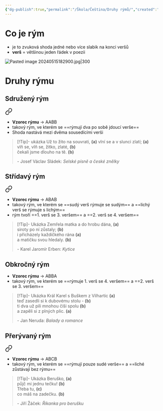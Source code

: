 ```yaml
---
{"dg-publish":true,"permalink":"/Škola/Čeština/Druhy rýmů/","created":"2024-05-15T18:27:14.231+02:00","updated":"2024-05-15T18:46:45.278+02:00"}
---
```


# Co je rým
- je to zvuková shoda jedné nebo více slabik na konci veršů
- **verš** = většinou jeden řádek v poezii 

![Pasted image 20240515182900.jpg|300](/img/user/Images/Pasted%20image%2020240515182900.jpg)
# Druhy rýmu
## Sdružený rým

<div class="transclusion internal-embed is-loaded"><a class="markdown-embed-link" href="/skola/cestina/rymy/sdruzeny-rym/" aria-label="Open link"><svg xmlns="http://www.w3.org/2000/svg" width="24" height="24" viewBox="0 0 24 24" fill="none" stroke="currentColor" stroke-width="2" stroke-linecap="round" stroke-linejoin="round" class="svg-icon lucide-link"><path d="M10 13a5 5 0 0 0 7.54.54l3-3a5 5 0 0 0-7.07-7.07l-1.72 1.71"></path><path d="M14 11a5 5 0 0 0-7.54-.54l-3 3a5 5 0 0 0 7.07 7.07l1.71-1.71"></path></svg></a><div class="markdown-embed">




- **Vzorec rýmu** -> AABB
- takový rým, ve kterém se ==rýmují dva po sobě jdoucí verše==
- Shoda nastává mezi dvěma sousedícími verši

> [!Tip]- ukázka
> Už to žito na souvrati, **(a)**
> vlní se a v slunci zlatí; **(a)**  
> vlň se, vlň se, žitko, zlaté, **(b)**  
> čekali jsme dlouho na tě. **(b)**
> 
> \- Josef Václav Sládek: *Selské písně a české znělky*

</div></div>

## Střídavý rým

<div class="transclusion internal-embed is-loaded"><a class="markdown-embed-link" href="/skola/cestina/rymy/stridavy-rym/" aria-label="Open link"><svg xmlns="http://www.w3.org/2000/svg" width="24" height="24" viewBox="0 0 24 24" fill="none" stroke="currentColor" stroke-width="2" stroke-linecap="round" stroke-linejoin="round" class="svg-icon lucide-link"><path d="M10 13a5 5 0 0 0 7.54.54l3-3a5 5 0 0 0-7.07-7.07l-1.72 1.71"></path><path d="M14 11a5 5 0 0 0-7.54-.54l-3 3a5 5 0 0 0 7.07 7.07l1.71-1.71"></path></svg></a><div class="markdown-embed">




- **Vzorec rýmu** -> ABAB
- takový rým, ve kterém se ==sudý verš rýmuje se sudým== a ==lichý verš se rýmuje s lichým==
- rým tvoří ==1. verš se 3. veršem== a ==2. verš se 4. veršem==

> [!Tip]- Ukázka
> Zemřela matka a do hrobu dána, **(a)**  
>siroty po ní zůstaly; **(b)**  
>i přicházely každičkého rána **(a)**  
>a matičku svou hledaly. **(b)**
>
>\- Karel Jaromír Erben: *Kytice*

</div></div>

## Obkročný rým

<div class="transclusion internal-embed is-loaded"><div class="markdown-embed">



- **Vzorec rýmu** -> ABBA
- takový rým, ve kterém se ==rýmuje 1. verš se 4. veršem== a ==2. verš se 3. veršem==

> [!Tip]- Ukázka
> Král Karel s Buškem z Vilhartic **(a)**  
>teď zasedli si k dubovému stolu - **(b)**  
>ti dva už pili mnohou číši spolu **(b)**  
>a zapěli si z plných plic. **(a)**
>
>\- Jan Neruda: *Balady a romance*

</div></div>

## Přerývaný rým

<div class="transclusion internal-embed is-loaded"><a class="markdown-embed-link" href="/skola/cestina/rymy/preryvany-rym/" aria-label="Open link"><svg xmlns="http://www.w3.org/2000/svg" width="24" height="24" viewBox="0 0 24 24" fill="none" stroke="currentColor" stroke-width="2" stroke-linecap="round" stroke-linejoin="round" class="svg-icon lucide-link"><path d="M10 13a5 5 0 0 0 7.54.54l3-3a5 5 0 0 0-7.07-7.07l-1.72 1.71"></path><path d="M14 11a5 5 0 0 0-7.54-.54l-3 3a5 5 0 0 0 7.07 7.07l1.71-1.71"></path></svg></a><div class="markdown-embed">




- **Vzorec rýmu** -> ABCB
- takový rým, ve kterém se ==rýmují pouze sudé verše== a ==liché zůstávají bez rýmu==

> [!Tip]- Ukázka
> Beruško, **(a)**  
>půjč mi jednu tečku! **(b)**  
>Třeba tu, **(c)**  
>co máš na zadečku. **(b)**
>
>\- Jiří Žáček: *Říkanka pro berušku*

</div></div>
